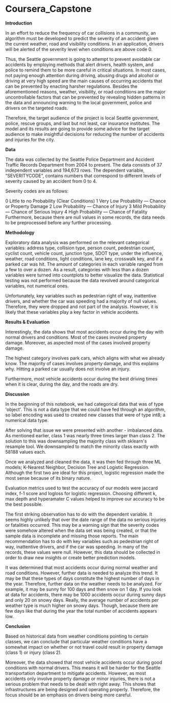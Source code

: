 # Coursera_Capstone

**Introduction**

In an effort to reduce the frequency of car collisions in a community, an algorithm must be developed to predict the severity of an accident given the current weather, road and visibility conditions. In an application, drivers will be alerted of the severity level when conditions are above code 0.

Thus, the Seattle government is going to attempt to prevent avoidable car accidents by employing methods that alert drivers, health system, and police to remind them to be more careful in critical situations. In most cases, not paying enough attention during driving, abusing drugs and alcohol or driving at very high speed are the main causes of occurring accidents that can be prevented by enacting harsher regulations. Besides the aforementioned reasons, weather, visibility, or road conditions are the major uncontrollable factors that can be prevented by revealing hidden patterns in the data and announcing warning to the local government, police and drivers on the targeted roads.

Therefore, the target audience of the project is local Seattle government, police, rescue groups, and last but not least, car insurance institutes. The model and its results are going to provide some advice for the target audience to make insightful decisions for reducing the number of accidents and injuries for the city.

**Data**

The data was collected by the Seattle Police Department and Accident Traffic Records Department from 2004 to present. The data consists of 37 independent variables and 194,673 rows. The dependent variable, “SEVERITYCODE”, contains numbers that correspond to different levels of severity caused by an accident from 0 to 4.

Severity codes are as follows:

0 Little to no Probability (Clear Conditions) 1 Very Low Probability — Chance or Property Damage 2 Low Probability — Chance of Injury 3 Mild Probability — Chance of Serious Injury 4 High Probability — Chance of Fatality Furthermore, because there are null values in some records, the data needs to be preprocessed before any further processing.

**Methodology**

Exploratory data analysis was performed on the relevant categorical variables: address type, collision type, person count, pedestrian count, cyclist count, vehicle count, junction type, SDOT type, under the influence, weather, road conditions, light conditions, lane key, crosswalk key, and if a parked car was hit. The amount of categories in each variable ranged from a few to over a dozen. As a result, categories with less than a dozen variables were turned into countplots to better visualize the data. Statistical testing was not performed because the data revolved around categorical variables, not numerical ones.

Unfortunately, key variables such as pedestrian right of way, inattentive drivers, and whether the car was speeding had a majority of null values. Therefore, they were dropped and not part of the analysis. However, it is likely that these variables play a key factor in vehicle accidents.

**Results & Evaluation**

Interestingly, the data shows that most accidents occur during the day with normal drivers and conditions. Most of the cases involved property damage. Moreover, as aspected most of the cases involved property damage.

The highest category involves park cars, which aligns with what we already know. The majority of cases involves property damage, and this explains why. Hitting a parked car usually does not involve an injury.

Furthermore, most vehicle accidents occur during the best driving times when it is clear, during the day, and the roads are dry.

**Discussion**

In the beginning of this notebook, we had categorical data that was of type 'object'. This is not a data type that we could have fed through an algorithm, so label encoding was used to created new classes that were of type int8; a numerical data type.

After solving that issue we were presented with another - imbalanced data. As mentioned earlier, class 1 was nearly three times larger than class 2. The solution to this was downsampling the majority class with sklearn's resample tool. We downsampled to match the minority class exactly with 58188 values each.

Once we analyzed and cleaned the data, it was then fed through three ML models; K-Nearest Neighbor, Decision Tree and Logistic Regression. Although the first two are ideal for this project, logistic regression made the most sense because of its binary nature.

Evaluation metrics used to test the accuracy of our models were jaccard index, f-1 score and logloss for logistic regression. Choosing different k, max depth and hyperamater C values helped to improve our accuracy to be the best possible.

The first striking observation has to do with the dependent variable. It seems highly unlikely that over the date range of the data no serious injuries or fatalities occurred. This may be a warning sign that the severity codes were somehow altered when the data set was being created, or that the sample data is incomplete and missing those reports. The main recommendation has to do with key variables such as pedestrian right of way, inattentive drivers, and if the car was speeding. In many of the records, these values were null. However, this data should be collected in order to draw new insights or create better prediction models.

It was determined that most accidents occur during normal weather and road conditions. However, further data is needed to analyze this trend. It may be that these types of days constitute the highest number of days in the year. Therefore, further data on the weather needs to be analyzed. For example, it may be sunny for 100 days and then snow on 1 day. If you look at data for accidents, there may be 1000 accidents occur during sunny days and only 20 on snowy days. Really, the average number of accidents per weather type is much higher on snowy days. Though, because there are few days like that during the year the total number of accidents appears low.

**Conclusion**

Based on historical data from weather conditions pointing to certain classes, we can conclude that particular weather conditions have a somewhat impact on whether or not travel could result in property damage (class 1) or injury (class 2).

Moreover, the data showed that most vehicle accidents occur during good conditions with normal drivers. This means it will be harder for the Seattle transportation department to mitigate accidents. However, as most accidents only involve property damage or minor injuries, there is not a serious problem that needs to be dealt with right away. This shows that infrastructures are being designed and operating properly. Therefore, the focus should be an emphasis on drivers being more careful.

